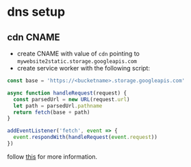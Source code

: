 # dns setup

## cdn CNAME

- create CNAME with value of `cdn` pointing to `mywebsite2static.storage.googleapis.com`
- create service worker with the following script:

```javascript
const base = 'https://<bucketname>.storage.googleapis.com'

async function handleRequest(request) {
  const parsedUrl = new URL(request.url)
  let path = parsedUrl.pathname
  return fetch(base + path)
}

addEventListener('fetch', event => {
  event.respondWith(handleRequest(event.request))
})

```

follow [this](https://support.cloudflare.com/hc/en-us/articles/360013791312-Fetching-object-storage-assets-through-the-Cloudflare-CDN-using-a-Cloudflare-Worker) for more information.
